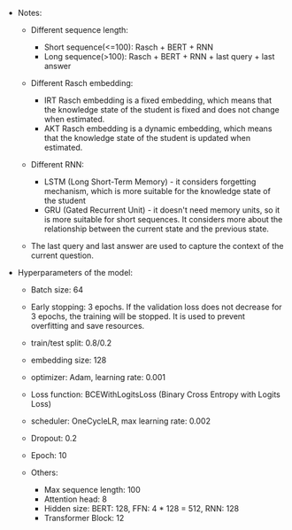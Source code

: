 - Notes:
  - Different sequence length:
    - Short sequence(<=100): Rasch + BERT + RNN
    - Long sequence(>100): Rasch + BERT + RNN + last query + last answer 

  - Different Rasch embedding:
    - IRT Rasch embedding is a fixed embedding, which means that the knowledge state of the student is fixed and does not change when estimated.
    - AKT Rasch embedding is a dynamic embedding, which means that the knowledge state of the student is updated when estimated. 

  - Different RNN:
    - LSTM (Long Short-Term Memory) - it considers forgetting mechanism, which is more suitable for the knowledge state of the student
    - GRU (Gated Recurrent Unit) - it doesn't need memory units, so it is more suitable for short sequences. It considers more about the relationship between the current state and the previous state. 

  - The last query and last answer are used to capture the context of the current question.

- Hyperparameters of the model:
  - Batch size: 64
  - Early stopping: 3 epochs. If the validation loss does not decrease for 3 epochs, the training will be stopped. It is used to prevent overfitting and save resources.
  - train/test split: 0.8/0.2
  - embedding size: 128
  - optimizer: Adam, learning rate: 0.001
  - Loss function: BCEWithLogitsLoss (Binary Cross Entropy with Logits Loss)
  - scheduler: OneCycleLR, max learning rate: 0.002
  - Dropout: 0.2
  - Epoch: 10

  - Others:
    - Max sequence length: 100
    - Attention head: 8
    - Hidden size: BERT: 128, FFN: 4 * 128 = 512, RNN: 128
    - Transformer Block: 12
    <!-- - Activation function: GELU (Gaussian Error Linear Unit) -->





  
  
  
  
